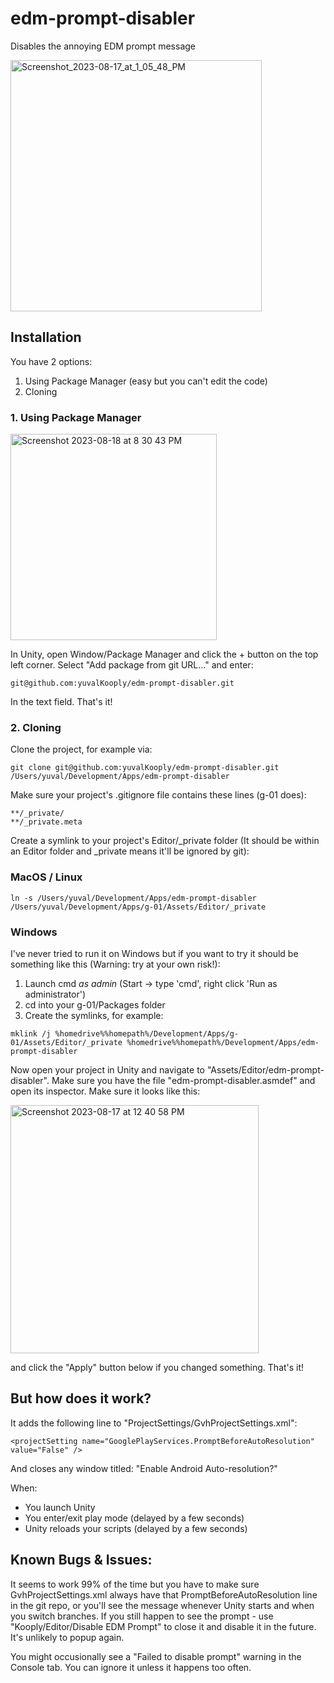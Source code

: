 # edm-prompt-disabler
Disables the annoying EDM prompt message

<img width="402" alt="Screenshot_2023-08-17_at_1_05_48_PM" src="https://github.com/yuvalKooply/edm-prompt-disabler/assets/97828418/d1687f33-e902-40a4-bdca-eaff0f8ca03c">

## Installation

You have 2 options:
1. Using Package Manager (easy but you can't edit the code)
2. Cloning

### 1. Using Package Manager

<img width="330" alt="Screenshot 2023-08-18 at 8 30 43 PM" src="https://github.com/yuvalKooply/edm-prompt-disabler/assets/97828418/62720933-647a-4e06-bb53-9586706a69aa">

In Unity, open Window/Package Manager and click the + button on the top left corner. Select "Add package from git URL..." and enter:

```
git@github.com:yuvalKooply/edm-prompt-disabler.git
```

In the text field. That's it!

### 2. Cloning

Clone the project, for example via:

```
git clone git@github.com:yuvalKooply/edm-prompt-disabler.git /Users/yuval/Development/Apps/edm-prompt-disabler
```

Make sure your project's .gitignore file contains these lines (g-01 does):
```
**/_private/
**/_private.meta
```

Create a symlink to your project's Editor/_private folder (It should be within an Editor folder and _private means it'll be ignored by git):
### MacOS / Linux
```
ln -s /Users/yuval/Development/Apps/edm-prompt-disabler /Users/yuval/Development/Apps/g-01/Assets/Editor/_private
```

### Windows
I've never tried to run it on Windows but if you want to try it should be something like this (Warning: try at your own risk!):
1. Launch cmd *as admin* (Start -> type 'cmd', right click 'Run as administrator')
2. cd into your g-01/Packages folder
3. Create the symlinks, for example:

```
mklink /j %homedrive%%homepath%/Development/Apps/g-01/Assets/Editor/_private %homedrive%%homepath%/Development/Apps/edm-prompt-disabler
```

Now open your project in Unity and navigate to "Assets/Editor/edm-prompt-disabler". Make sure you have the file "edm-prompt-disabler.asmdef" and open its inspector. Make sure it looks like this:

<img width="397" alt="Screenshot 2023-08-17 at 12 40 58 PM" src="https://github.com/yuvalKooply/edm-prompt-disabler/assets/97828418/286af3a4-ad1f-4c62-8896-ff7b5ed3597a">

and click the "Apply" button below if you changed something.
That's it!

## But how does it work?
It adds the following line to "ProjectSettings/GvhProjectSettings.xml":

`<projectSetting name="GooglePlayServices.PromptBeforeAutoResolution" value="False" />`

And closes any window titled: "Enable Android Auto-resolution?"

When:
* You launch Unity
* You enter/exit play mode (delayed by a few seconds)
* Unity reloads your scripts (delayed by a few seconds)

## Known Bugs & Issues:
It seems to work 99% of the time but you have to make sure GvhProjectSettings.xml always have that PromptBeforeAutoResolution line in the git repo, or you'll see the message whenever Unity starts and when you switch branches.
If you still happen to see the prompt - use "Kooply/Editor/Disable EDM Prompt" to close it and disable it in the future. It's unlikely to popup again.

You might occusionally see a "Failed to disable prompt" warning in the Console tab. You can ignore it unless it happens too often.
